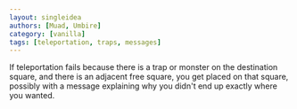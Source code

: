 ```yaml
---
layout: singleidea
authors: [Muad, Umbire]
category: [vanilla]
tags: [teleportation, traps, messages]
---
```

If teleportation fails because there is a trap or monster on the destination square, and there is an adjacent free square, you get placed on that square, possibly with a message explaining why you didn't end up exactly where you wanted.
